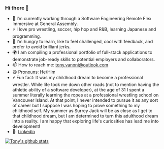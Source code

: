 ### Hi there 👋

- 🔭 I’m currently working through a Software Engineering Remote Flex Immersive at General Assembly.
- ⚡ I love pro wrestling, soccer, hip hop and R&B, learning Japanese and programming.
- 🌱  I’m hungry to learn, like to feel challenged, cool with feedback, and prefer to avoid brilliant jerks.
- 🌍 I am compiling a professional portfolio of full-stack applications to demonstrate job-ready skills to potential employers and collaborators.
- 📫 How to reach me: tony.vanoni@outlook.com
- 😄 Pronouns: He/Him
- ⚡ Fun fact: It was my childhood dream to become a professional wrestler. While life took me down other roads (not to mention having the athletic ability of a software developer), at the age of 31 I spent a summer literally learning the ropes at a professional wrestling school on Vancouver Island. At that point, I never intended to pursue it as any sort of career but I suppose I was hoping to prove something to my childhood self. My summer as Surrey Jack will be as close as I get to that childhood dream, but I am determined to turn this adulthood dream into a reality. I am happy that exploring life's curiosities has lead me into development!
- 🏢: [LinkedIn](https://www.linkedin.com/in/anthony-vanoni/)

[![Tony's github stats](https://github-readme-stats.vercel.app/api?username=TonyPurple&count_private=true&show_icons=true&theme=radical&hide_rank=false)](https://github.com/anuraghazra/github-readme-stats)

